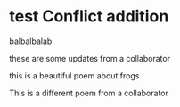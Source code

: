 # test Conflict addition

balbalbalab

these are some updates from a collaborator

this is a beautiful poem about frogs

This is a different poem from a collaborator

